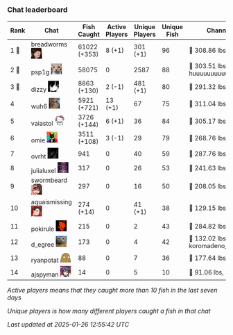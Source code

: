 ### Chat leaderboard
| Rank | Chat | Fish Caught | Active Players | Unique Players | Unique Fish | Channel Record 🎊 |
|------|------|-------------|----------------|----------------|-------------|-------------------|
| 1 🥇  | breadworms ![breadworms](https://raw.githubusercontent.com/blableblup/gofish/main/images/players/breadworms.png) | 61022 (+353) | 8 (+1) | 301 (+1) | 96 | 🦑 308.86 lbs, liiiiiiiiiilly |
| 2 🥈  | psp1g ![psp1g](https://raw.githubusercontent.com/blableblup/gofish/main/images/players/psp1g.png) | 58075 | 0 | 2587 | 88 | 🐳 303.51 lbs, huuuuuuuuuuuuuuuuuuuuuurz |
| 3 🥉  | dizzy ![dizzy](https://raw.githubusercontent.com/blableblup/gofish/main/images/players/dizzy.png) | 8863 (+130) | 2 (-1) | 481 (+1) | 80 | 🐳 291.32 lbs, buhl00n |
| 4  | wuh6 ![wuh6](https://raw.githubusercontent.com/blableblup/gofish/main/images/players/wuh6.png) | 5921 (+721) | 13 (+1) | 67 | 75 | 🦑 311.04 lbs, eeziiii |
| 5  | vaiastol ![vaiastol](https://raw.githubusercontent.com/blableblup/gofish/main/images/players/vaiastol.png) | 3726 (+144) | 6 (+1) | 36 | 84 | 🦑 305.17 lbs, vaiastol |
| 6  | omie ![omie](https://raw.githubusercontent.com/blableblup/gofish/main/images/players/omie.png) | 3511 (+108) | 3 (-1) | 29 | 79 | 🐉 268.76 lbs, ritaaww |
| 7  | ovrht ![ovrht](https://raw.githubusercontent.com/blableblup/gofish/main/images/players/ovrht.png) | 941 | 0 | 40 | 59 | 🐳 287.76 lbs, ovrht |
| 8  | julialuxel ![julialuxel](https://raw.githubusercontent.com/blableblup/gofish/main/images/players/julialuxel.png) | 317 | 0 | 26 | 53 | 🦕 241.63 lbs, toastyso |
| 9  | swormbeard ![swormbeard](https://raw.githubusercontent.com/blableblup/gofish/main/images/players/swormbeard.png) | 297 | 0 | 16 | 50 | 🐳 208.05 lbs, larvasisters |
| 10  | aquaismissing ![aquaismissing](https://raw.githubusercontent.com/blableblup/gofish/main/images/players/aquaismissing.png) | 274 (+14) | 0 | 41 (+1) | 38 | 🦭 129.15 lbs, poggu_ |
| 11  | pokirule ![pokirule](https://raw.githubusercontent.com/blableblup/gofish/main/images/players/pokirule.png) | 215 | 0 | 2 | 43 | 🦑 284.82 lbs, osnyisdead |
| 12  | d_egree ![d_egree](https://raw.githubusercontent.com/blableblup/gofish/main/images/players/d_egree.png) | 173 | 0 | 4 | 42 | 🐊 132.02 lbs, koromadeno_shogun |
| 13  | ryanpotat ![ryanpotat](https://raw.githubusercontent.com/blableblup/gofish/main/images/players/ryanpotat.png) | 88 | 0 | 7 | 36 | 🦕 177.64 lbs, lolspers |
| 14  | ajspyman ![ajspyman](https://raw.githubusercontent.com/blableblup/gofish/main/images/players/ajspyman.png) | 14 | 0 | 5 | 10 | 🐬 91.06 lbs, respirate_ |

_Active players means that they caught more than 10 fish in the last seven days_

_Unique players is how many different players caught a fish in that chat_

_Last updated at 2025-01-26 12:55:42 UTC_